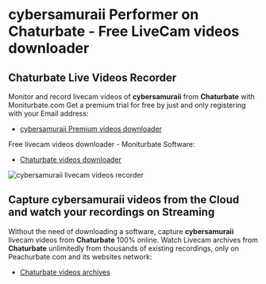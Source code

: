 # cybersamuraii Performer on Chaturbate - Free LiveCam videos downloader

## Chaturbate Live Videos Recorder

Monitor and record livecam videos of **cybersamuraii** from **Chaturbate** with Moniturbate.com
Get a premium trial for free by just and only registering with your Email address:
* [cybersamuraii Premium videos downloader](https://moniturbate.com/request-demo-licence-key.html)

Free livecam videos downloader - Moniturbate Software:
* [Chaturbate videos downloader](https://moniturbate.com/moniturbate-download-software.html)

![cybersamuraii livecam videos recorder](https://peachurnet.com/templates/moniturbate-software.png)


## Capture cybersamuraii videos from the Cloud and watch your recordings on Streaming

Without the need of downloading a software, capture **cybersamuraii** livecam videos from **Chaturbate** 100% online.
Watch Livecam archives from **Chaturbate** unlimitedly from thousands of existing recordings, only on Peachurbate.com and its websites network:
* [Chaturbate videos archives](https://peachurnet.com/)